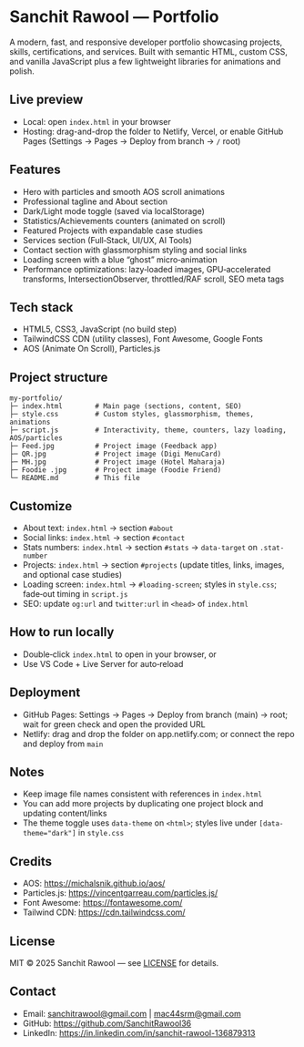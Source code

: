 # Sanchit Rawool — Portfolio

A modern, fast, and responsive developer portfolio showcasing projects, skills, certifications, and services. Built with semantic HTML, custom CSS, and vanilla JavaScript plus a few lightweight libraries for animations and polish.

## Live preview
- Local: open `index.html` in your browser
- Hosting: drag-and-drop the folder to Netlify, Vercel, or enable GitHub Pages (Settings → Pages → Deploy from branch → `/` root)

## Features
- Hero with particles and smooth AOS scroll animations
- Professional tagline and About section
- Dark/Light mode toggle (saved via localStorage)
- Statistics/Achievements counters (animated on scroll)
- Featured Projects with expandable case studies
- Services section (Full‑Stack, UI/UX, AI Tools)
- Contact section with glassmorphism styling and social links
- Loading screen with a blue “ghost” micro‑animation
- Performance optimizations: lazy‑loaded images, GPU‑accelerated transforms, IntersectionObserver, throttled/RAF scroll, SEO meta tags

## Tech stack
- HTML5, CSS3, JavaScript (no build step)
- TailwindCSS CDN (utility classes), Font Awesome, Google Fonts
- AOS (Animate On Scroll), Particles.js

## Project structure
```
my-portfolio/
├─ index.html        # Main page (sections, content, SEO)
├─ style.css         # Custom styles, glassmorphism, themes, animations
├─ script.js         # Interactivity, theme, counters, lazy loading, AOS/particles
├─ Feed.jpg          # Project image (Feedback app)
├─ QR.jpg            # Project image (Digi MenuCard)
├─ MH.jpg            # Project image (Hotel Maharaja)
├─ Foodie .jpg       # Project image (Foodie Friend)
└─ README.md         # This file
```

## Customize
- About text: `index.html` → section `#about`
- Social links: `index.html` → section `#contact`
- Stats numbers: `index.html` → section `#stats` → `data-target` on `.stat-number`
- Projects: `index.html` → section `#projects` (update titles, links, images, and optional case studies)
- Loading screen: `index.html` → `#loading-screen`; styles in `style.css`; fade‑out timing in `script.js`
- SEO: update `og:url` and `twitter:url` in `<head>` of `index.html`

## How to run locally
- Double‑click `index.html` to open in your browser, or
- Use VS Code + Live Server for auto‑reload

## Deployment
- GitHub Pages: Settings → Pages → Deploy from branch (main) → root; wait for green check and open the provided URL
- Netlify: drag and drop the folder on app.netlify.com; or connect the repo and deploy from `main`

## Notes
- Keep image file names consistent with references in `index.html`
- You can add more projects by duplicating one project block and updating content/links
- The theme toggle uses `data-theme` on `<html>`; styles live under `[data-theme="dark"]` in `style.css`

## Credits
- AOS: https://michalsnik.github.io/aos/
- Particles.js: https://vincentgarreau.com/particles.js/
- Font Awesome: https://fontawesome.com/
- Tailwind CDN: https://cdn.tailwindcss.com/

## License
MIT © 2025 Sanchit Rawool — see [LICENSE](./LICENSE) for details.

## Contact
- Email: sanchitrawool@gmail.com | mac44srm@gmail.com
- GitHub: https://github.com/SanchitRawool36
- LinkedIn: https://in.linkedin.com/in/sanchit-rawool-136879313
